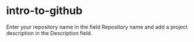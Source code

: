 # intro-to-github
Enter your repository name in the field Repository name and add a project description in the Description field.
